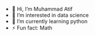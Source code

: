 - 👋 Hi, I’m Muhammad Atif
- 👀 I’m interested in data science
- 🌱 I’m currently learning python
- ⚡ Fun fact: Math

<!---
Atif-eng/Atif-eng is a ✨ special ✨ repository because its `README.md` (this file) appears on your GitHub profile.
You can click the Preview link to take a look at your changes.
--->
